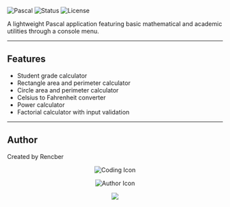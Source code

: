 

![Pascal](https://img.shields.io/badge/language-Pascal-blue?style=flat-square)
![Status](https://img.shields.io/badge/status-active-brightgreen?style=flat-square)
![License](https://img.shields.io/badge/license-MIT-lightgrey?style=flat-square)

A lightweight Pascal application featuring basic mathematical and academic utilities through a console menu.

---

## Features

- Student grade calculator  
- Rectangle area and perimeter calculator  
- Circle area and perimeter calculator  
- Celsius to Fahrenheit converter  
- Power calculator  
- Factorial calculator with input validation  

---



## Author

Created by Rencber
<p align="center">
  <img src="https://img.icons8.com/external-flaticons-lineal-color-flat-icons/64/000000/external-coding-web-development-flaticons-lineal-color-flat-icons.png" alt="Coding Icon" />
</p>

<p align="center">
  <img src="https://img.icons8.com/ios-filled/50/000000/user.png" alt="Author Icon" />
</p>
<p align="center">
  <img src="https://capsule-render.vercel.app/api?type=waving&color=0:0f2027,50:203a43,100:2c5364&height=200&section=footer&text=Thanks%20for%20visiting!%20🚀&fontSize=30&fontColor=ffffff" />
</p>
